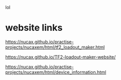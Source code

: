 lol

# website links
https://nucax.github.io/practise-projects/nucaxem/html/tf2_loadout_maker.html

https://nucax.github.io/TF2-loadout-maker-website/

https://nucax.github.io/practise-projects/nucaxem/html/device_information.html
